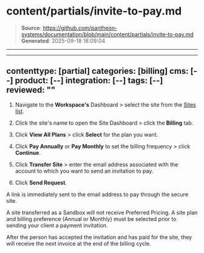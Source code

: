 # content/partials/invite-to-pay.md

> **Source**: https://github.com/pantheon-systems/documentation/blob/main/content/partials/invite-to-pay.md
> **Generated**: 2025-09-18 18:09:04

---

---
contenttype: [partial]
categories: [billing]
cms: [--]
product: [--]
integration: [--]
tags: [--]
reviewed: ""
---

1. Navigate to the **<Icon icon="users" />Workspace's** Dashboard > select the site from the [Sites list](/organizations/#sites).
1. Click the site's name to open the Site Dashboard > click the **Billing** tab.

1. Click **View All Plans** > click **Select** for the plan you want.

1. Click **Pay Annually** or **Pay Monthly** to set the billing frequency > click **Continue**.

1. Click **Transfer Site** > enter the email address associated with the account to which you want to send an invitation to pay.

1. Click **Send Request**. 

  A link is immediately sent to the email address to pay through the secure site.


  <Alert title="Note" type="info">

  A site transferred as a Sandbox will not receive Preferred Pricing. A site plan and billing preference (Annual or Monthly) must be selected prior to sending your client a payment invitation.

  </Alert>

After the person has accepted the invitation and has paid for the site, they will receive the next invoice at the end of the billing cycle.
